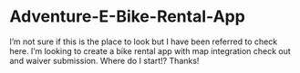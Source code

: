 # Adventure-E-Bike-Rental-App
I’m not sure if this is the place to look but I have been referred to check here. I’m looking to create a bike rental app with map integration check out and waiver submission. Where do I start!?  Thanks!

